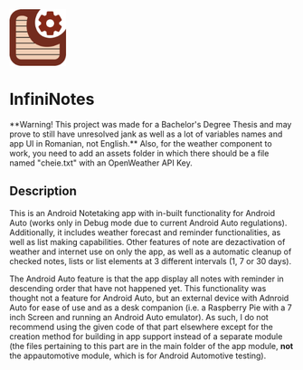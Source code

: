 <img src="/app/src/main/res/drawable/design_logo_aplicatie_centratnobg.png" alt="InfiniNotes Logo" width="100px"/>

# InfiniNotes

<p style="color=red;">**Warning! This project was made for a Bachelor's Degree Thesis and may prove to still have unresolved jank as well as a lot of variables names and app UI in Romanian, not English.**
Also, for the weather component to work, you need to add an assets folder in which there should be a file named "cheie.txt" with an OpenWeather API Key.</p>

## Description
This is an Android Notetaking app with in-built functionality for Android Auto (works only in Debug mode due to current Android Auto regulations).
Additionally, it includes weather forecast and reminder functionalities, as well as list making capabilities. 
Other features of note are dezactivation of weather and internet use on only the app, as well as a automatic cleanup of checked notes, lists or list elements at 3 different intervals (1, 7 or 30 days).

The Android Auto feature is that the app display all notes with reminder in descending order that have not happened yet. This functionality was thought not a feature for Android Auto, but an external device with Adnroid Auto for ease of use and as a desk companion (i.e. a Raspberry Pie with a 7 inch Screen and running an Android Auto emulator). As such, I do not recommend using the given code of that part elsewhere except for the creation method for building in app support instead of a separate module (the files pertaining to this part are in the main folder of the app module, **not** the appautomotive module, which is for Android Automotive testing).
